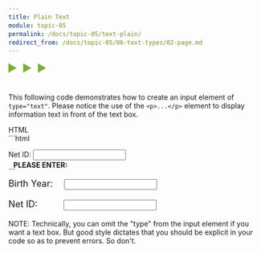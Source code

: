 ```yaml
---
title: Plain Text
module: topic-05
permalink: /docs/topic-05/text-plain/
redirect_from: /docs/topic-05/06-text-types/02-page.md
---
```


<img src="./../../../img/arrow-divider.svg" style="width: 75px; border: none; margin: 0px 0 20px 0" />

This following code demonstrates how to create an input element of `type="text"`. Please notice the use of the `<p>...</p>` element to display information text in front of the text box.


<div id="code-heading">HTML</div>
```html
<p>
  Net ID:
  <input type="text" name="name" id="test-text" />
</p>
```

<div class="row" style="margin-top: -30px;">
  <div class="col-lg-12">
    <div class="bs-component">
      <div class="panel panel-success">
        <div class="panel-heading">
          <h4 style="text-transform: uppercase; margin: inherit;">
            <i class="fa fa-check-circle" aria-hidden="true" style="margin-right: 10px"></i>
            Please Enter:
          </h4>
        </div>
          <div class="panel-body">
            <p style="font-size: large;">
              <span style="margin-right: 1em;">Birth Year:</span>
              <input type="text" name="name" id="test-date" />
            </p>
            <p style="font-size: large;">
              <span style="margin-right: 2.6em;">Net ID:</span>
              <input type="text" name="name" id="test-text" />
            </p>
          </div>
      </div>
    </div>
  </div>
</div>


<span class="label label-info">NOTE:</span> Technically, you can omit the "type" from the input element if you want a text box. But good style dictates that you should be explicit in your code so as to prevent errors. So don't.
